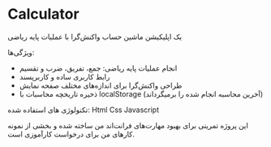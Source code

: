 # Calculator
یک اپلیکیشن ماشین حساب واکنش‌گرا با عملیات پایه ریاضی


 ویژگی‌ها:
 
- انجام عملیات پایه ریاضی: جمع، تفریق، ضرب و تقسیم
- رابط کاربری ساده و کاربرپسند
- طراحی واکنش‌گرا برای اندازه‌های مختلف صفحه نمایش
- ذخیره تاریخچه محاسبات با localStorage (آخرین محاسبه انجام شده را برمیگرداند)

تکنولوژی های استفاده شده: Html Css Javascript

این پروژه تمرینی برای بهبود مهارت‌های فرانت‌اند من ساخته شده و بخشی از نمونه کارهای من برای درخواست کارآموزی است.

